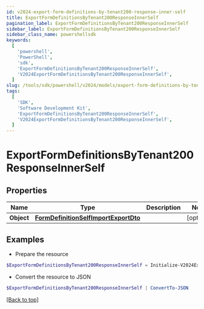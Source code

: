 ```yaml
---
id: v2024-export-form-definitions-by-tenant200-response-inner-self
title: ExportFormDefinitionsByTenant200ResponseInnerSelf
pagination_label: ExportFormDefinitionsByTenant200ResponseInnerSelf
sidebar_label: ExportFormDefinitionsByTenant200ResponseInnerSelf
sidebar_class_name: powershellsdk
keywords:
  [
    'powershell',
    'PowerShell',
    'sdk',
    'ExportFormDefinitionsByTenant200ResponseInnerSelf',
    'V2024ExportFormDefinitionsByTenant200ResponseInnerSelf',
  ]
slug: /tools/sdk/powershell/v2024/models/export-form-definitions-by-tenant200-response-inner-self
tags:
  [
    'SDK',
    'Software Development Kit',
    'ExportFormDefinitionsByTenant200ResponseInnerSelf',
    'V2024ExportFormDefinitionsByTenant200ResponseInnerSelf',
  ]
---
```


# ExportFormDefinitionsByTenant200ResponseInnerSelf

## Properties

| Name | Type | Description | Notes |
| --- | --- | --- | --- |
| **Object** | [**FormDefinitionSelfImportExportDto**](form-definition-self-import-export-dto) |  | [optional] |

## Examples

- Prepare the resource

```powershell
$ExportFormDefinitionsByTenant200ResponseInnerSelf = Initialize-V2024ExportFormDefinitionsByTenant200ResponseInnerSelf  -Object null
```

- Convert the resource to JSON

```powershell
$ExportFormDefinitionsByTenant200ResponseInnerSelf | ConvertTo-JSON
```

[[Back to top]](#)
